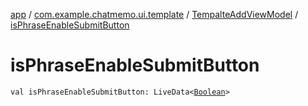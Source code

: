 [app](../../index.md) / [com.example.chatmemo.ui.template](../index.md) / [TempalteAddViewModel](index.md) / [isPhraseEnableSubmitButton](./is-phrase-enable-submit-button.md)

# isPhraseEnableSubmitButton

`val isPhraseEnableSubmitButton: LiveData<`[`Boolean`](https://kotlinlang.org/api/latest/jvm/stdlib/kotlin/-boolean/index.html)`>`